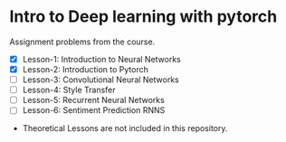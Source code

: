 # Intro to Deep learning with pytorch

Assignment problems from the course.

- [x] Lesson-1: Introduction to Neural Networks
- [x] Lesson-2: Introduction to Pytorch
- [ ] Lesson-3: Convolutional Neural Networks
- [ ] Lesson-4: Style Transfer
- [ ] Lesson-5: Recurrent Neural Networks
- [ ] Lesson-6: Sentiment Prediction RNNS

* Theoretical Lessons are not included in this repository.
